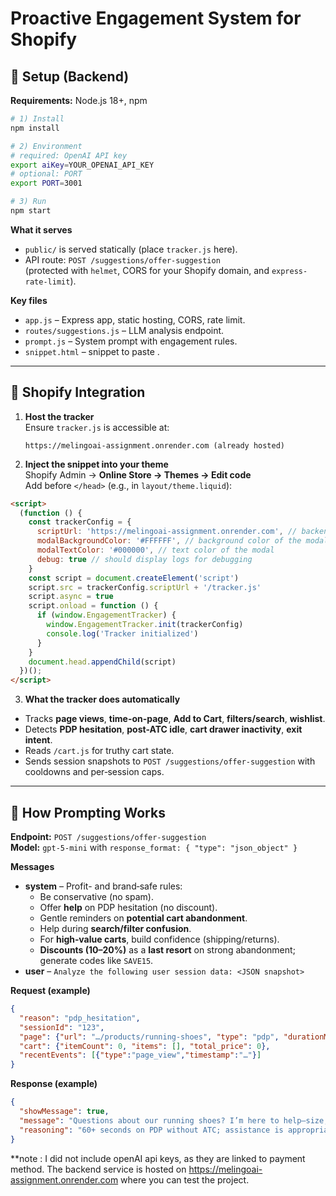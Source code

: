 # Proactive Engagement System for Shopify

## 🚀 Setup (Backend)

**Requirements:** Node.js 18+, npm

```bash
# 1) Install
npm install

# 2) Environment
# required: OpenAI API key
export aiKey=YOUR_OPENAI_API_KEY
# optional: PORT
export PORT=3001

# 3) Run
npm start
```

**What it serves**
- `public/` is served statically (place `tracker.js` here).
- API route: `POST /suggestions/offer-suggestion`  
  (protected with `helmet`, CORS for your Shopify domain, and `express-rate-limit`).

**Key files**
- `app.js` – Express app, static hosting, CORS, rate limit.
- `routes/suggestions.js` – LLM analysis endpoint.
- `prompt.js` – System prompt with engagement rules.
- `snippet.html` – snippet to paste .

---

## 🧩 Shopify Integration

1) **Host the tracker**  
   Ensure `tracker.js` is accessible at:
   ```
   https://melingoai-assignment.onrender.com (already hosted)
   ```

2) **Inject the snippet into your theme**  
   Shopify Admin → **Online Store → Themes → Edit code**  
   Add before `</head>` (e.g., in `layout/theme.liquid`):

```html
<script>
  (function () {
    const trackerConfig = {
      scriptUrl: 'https://melingoai-assignment.onrender.com', // backend service url
      modalBackgroundColor: '#FFFFFF', // background color of the modal
      modalTextColor: '#000000', // text color of the modal
      debug: true // should display logs for debugging
    }
    const script = document.createElement('script')
    script.src = trackerConfig.scriptUrl + '/tracker.js'
    script.async = true
    script.onload = function () {
      if (window.EngagementTracker) {
        window.EngagementTracker.init(trackerConfig)
        console.log('Tracker initialized')
      }
    }
    document.head.appendChild(script)
  })();
</script>
```

3) **What the tracker does automatically**
- Tracks **page views**, **time-on-page**, **Add to Cart**, **filters/search**, **wishlist**.
- Detects **PDP hesitation**, **post-ATC idle**, **cart drawer inactivity**, **exit intent**.
- Reads `/cart.js` for truthy cart state.
- Sends session snapshots to `POST /suggestions/offer-suggestion` with cooldowns and per‑session caps.

---

## 🧠 How Prompting Works

**Endpoint:** `POST /suggestions/offer-suggestion`  
**Model:** `gpt-5-mini` with `response_format: { "type": "json_object" }`

**Messages**
- **system** – Profit- and brand‑safe rules:
  - Be conservative (no spam).  
  - Offer **help** on PDP hesitation (no discount).  
  - Gentle reminders on **potential cart abandonment**.  
  - Help during **search/filter confusion**.  
  - For **high‑value carts**, build confidence (shipping/returns).  
  - **Discounts (10–20%)** as a **last resort** on strong abandonment; generate codes like `SAVE15`.
- **user** – `Analyze the following user session data: <JSON snapshot>`

**Request (example)**
```json
{
  "reason": "pdp_hesitation",
  "sessionId": "123",
  "page": {"url": "…/products/running-shoes", "type": "pdp", "durationMs": 70214},
  "cart": {"itemCount": 0, "items": [], "total_price": 0},
  "recentEvents": [{"type":"page_view","timestamp":"…"}]
}
```

**Response (example)**
```json
{
  "showMessage": true,
  "message": "Questions about our running shoes? I’m here to help—size, fit, or returns.",
  "reasoning": "60+ seconds on PDP without ATC; assistance is appropriate."
}
```
**note : I did not include openAI api keys, as they are linked to payment method.
The backend service is hosted on https://melingoai-assignment.onrender.com where you can test the project.
